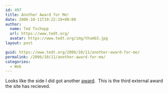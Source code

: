 ```yaml
---
id: 497
title: Another Award for Me!
date: 2006-10-11T19:22:19+00:00
author:
  name: Ted Tschopp
  url: https://www.tedt.org/
  avatar: https://www.tedt.org/img/thumb3.jpg
layout: post

guid: https://www.tedt.org/2006/10/11/another-award-for-me/
permalink: /2006/10/11/another-award-for-me/
categories:
  - Web
---
```

Looks like the side I did got another [award](http://www.webaward.org/winner.asp?eid=7206).&#160; This is the third external award the site has recieved.